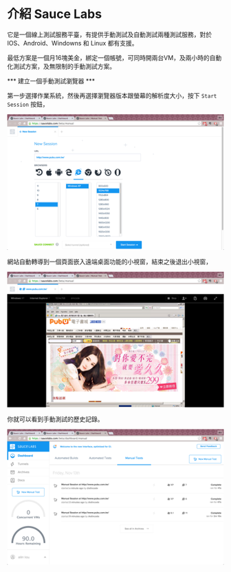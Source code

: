 # 介紹 Sauce Labs

它是一個線上測試服務平臺，有提供手動測試及自動測試兩種測試服務，對於 IOS、Android、Windowns 和 Linux 都有支援。

最低方案是一個月16塊美金，綁定一個帳號，可同時開兩台VM，及兩小時的自動化測試方案，及無限制的手動測試方案。

*** 建立一個手動測試瀏覽器 ***

第一步選擇作業系統，然後再選擇瀏覽器版本跟螢幕的解析度大小，按下 `Start Session` 按鈕，

![建立一個手動測試瀏覽器](new_session.png)

網站自動轉導到一個頁面嵌入遠端桌面功能的小視窗，結束之後退出小視窗，

![遠端桌面](remote_desktop.png)

你就可以看到手動測試的歷史記錄。

![手動測試歷史記錄](manual_test.png)
